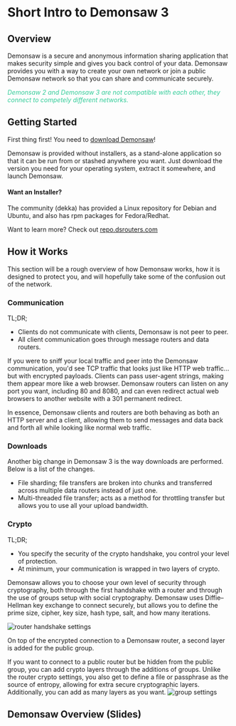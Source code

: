 # Short Intro to Demonsaw 3

## Overview

Demonsaw is a secure and anonymous information sharing application that makes security simple and gives you back control of your data. Demonsaw provides you with a way to create your own network or join a public Demonsaw network so that you can share and communicate securely.

*<p style="color:#33CC99;">Demonsaw 2 and Demonsaw 3 are not compatible with each other, they connect to competely different networks.</p>*

## Getting Started

First thing first! You need to [download Demonsaw](https://demonsaw.com/)!

Demonsaw is provided without installers, as a stand-alone application so that it can be run from or stashed anywhere you want. Just download the version you need for your operating system, extract it somewhere, and launch Demonsaw.

#### Want an Installer?

The community (dekka) has provided a Linux repository for Debian and Ubuntu, and also has rpm packages for Fedora/Redhat.

Want to learn more? Check out [repo.dsrouters.com](https://repo.dsrouters.com/)

## How it Works

This section will be a rough overview of how Demonsaw works, how it is designed to protect you, and will hopefully take some of the confusion out of the network.

### Communication

TL;DR;

* Clients do not communicate with clients, Demonsaw is not peer to peer. 
* All client communication goes through message routers and data routers.

If you were to sniff your local traffic and peer into the Demonsaw communication, you'd see TCP traffic that looks just like HTTP web traffic... but with encrypted payloads. Clients can pass user-agent strings, making them appear more like a web browser. Demonsaw routers can listen on any port you want, including 80 and 8080, and can even redirect actual web browsers to another website with a 301 permanent redirect.

In essence, Demonsaw clients and routers are both behaving as both an HTTP server and a client, allowing them to send messages and data back and forth all while looking like normal web traffic.


### Downloads
Another big change in Demonsaw 3 is the way downloads are performed. Below is a list of the changes.

* File sharding; file transfers are broken into chunks and transferred across multiple data routers instead of just one.
* Multi-threaded file transfer; acts as a method for throttling transfer but allows you to use all your upload bandwidth.


### Crypto

TL;DR;

* You specify the security of the crypto handshake, you control your level of protection.
* At minimum, your communication is wrapped in two layers of crypto.

<!-- <p style="color:red;font-weight:bold;">More details are needed from Eijah</p> -->
Demonsaw allows you to choose your own level of security through cryptography, both through the first handshake with a router and through the use of groups setup with social cryptography. Demonsaw uses Diffie–Hellman key exchange to connect securely, but allows you to define the prime size, cipher, key size, hash type, salt, and how many iterations.

![router handshake settings](../img/screenshots/routerhandshake.png)

On top of the encrypted connection to a Demonsaw router, a second layer is added for the public group.

If you want to connect to a public router but be hidden from the public group, you can add crypto layers through the additions of groups. Unlike the router crypto settings, you also get to define a file or passphrase as the source of entropy, allowing for extra secure cryptographic layers. Additionally, you can add as many layers as you want.
![group settings](../img/screenshots/GroupSettings2.png)


## Demonsaw Overview (Slides)

<script async class="speakerdeck-embed" data-id="9b96353422ec4dc988a6e0f26c28c437" data-ratio="1.33333333333333" src="//speakerdeck.com/assets/embed.js"></script>
<!--
<iframe width="100%" height="480px" frameborder="no" scrolling="no" class="embed-responsive embed-responsive-16by9" src="net-diagram.html" style="background-color:transparent;border:0;"></iframe>
-->

